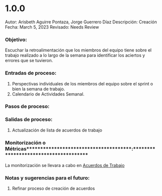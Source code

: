 # 1.0.0

Autor: Arisbeth Aguirre Pontaza, Jorge Guerrero Díaz
Descripción: Creación
Fecha: March 5, 2023
Revisado: Needs Review

### ********************************************Objetivo:********************************************

Escuchar la retroalimentación que los miembros del equipo tiene sobre el trabajo realizado a lo largo de la semana para identificar los aciertos y errores que se tuvieron.

### ****************************************Entradas de proceso:****************************************

1. Perspectivas individuales de los miembros del equipo sobre el sprint o bien la semana de trabajo.
2. Calendario de Actividades Semanal.

### **********************************Pasos de proceso:**********************************

### **************************************Salidas de proceso:**************************************

1. Actualización de lista de acuerdos de trabajo

### Monitorización o Métricas**************************************:**************************************

La monitorización se llevara a cabo en [Acuerdos de Trabajo](../../Retrospectivas%2046ae6ad70d5e470aaf6bc9b441bb3d02.md)

### ********************************************Notas y sugerencias para el futuro:********************************************

1. Refinar proceso de creación de acuerdos